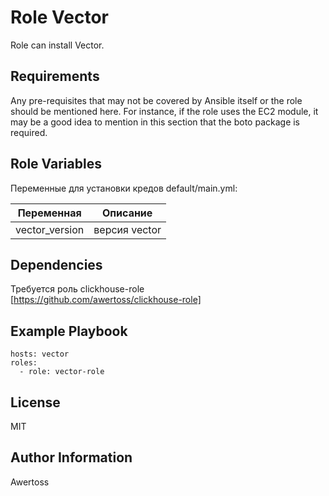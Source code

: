 Role Vector
=========

Role can install Vector.


Requirements
------------

Any pre-requisites that may not be covered by Ansible itself or the role should be mentioned here. For instance, if the role uses the EC2 module, it may be a good idea to mention in this section that the boto package is required.

Role Variables
--------------
Переменные для установки кредов default/main.yml:

|Переменная|Описание| 
|-|--------|
|vector_version|версия vector|

Dependencies
------------

Требуется роль clickhouse-role <br/>
[https://github.com/awertoss/clickhouse-role]

Example Playbook
----------------
```
hosts: vector
roles:
  - role: vector-role

```
License
-------

MIT

Author Information
------------------

Awertoss
